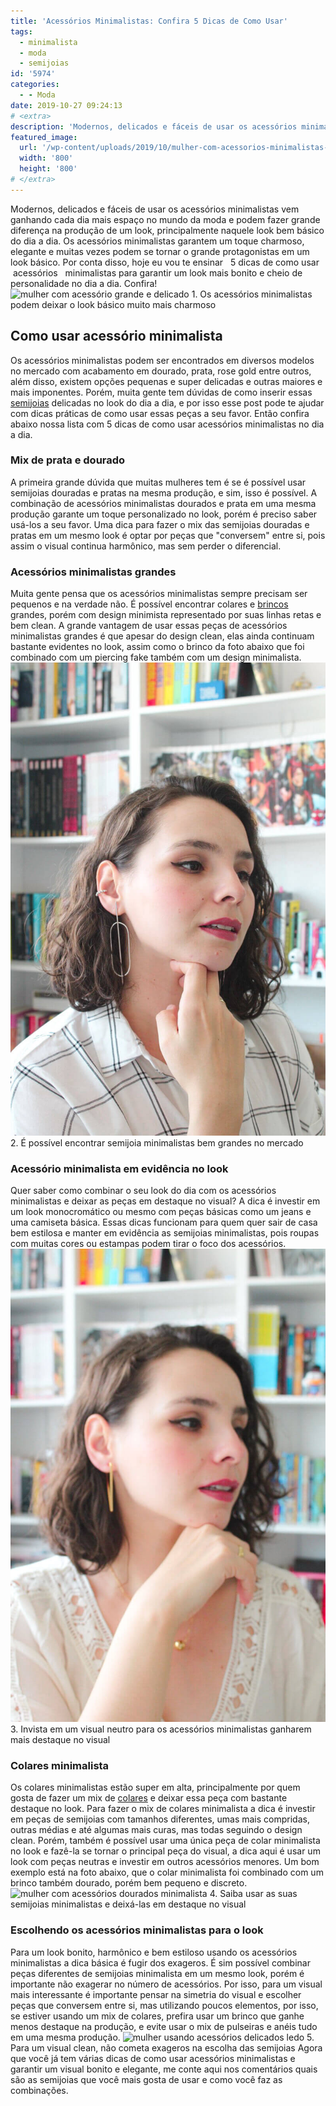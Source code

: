 ```yaml
---
title: 'Acessórios Minimalistas: Confira 5 Dicas de Como Usar'
tags:
  - minimalista
  - moda
  - semijoias
id: '5974'
categories:
  - - Moda
date: 2019-10-27 09:24:13
# <extra>
description: 'Modernos, delicados e fáceis de usar os acessórios minimalistas vem ganhando cada dia mais espaço no mundo da moda e podem fazer grande diferença na produção de um look, principalmente naquele look bem básico do dia a dia. Os acessórios minimalistas garantem um toque charmoso, elegante e muitas vezes podem se tornar o grande protagonistas em um look básico. Por conta disso, hoje eu vou te ensinar   5 dicas de como usar   acessórios   minimalistas para garantir um look mais bonito e cheio de personalidade no dia a dia. Confira! Como usar acessório minimalista Os acessórios minimalistas podem ser encontrados em diversos modelos no mercado com acabamento em dourado, prata, rose gold entre outros, além disso, existem opções pequenas e super delicadas e outras maiores e mais imponentes. Porém, muita gente tem dúvidas de como inserir essas semijoias delicadas no look &hellip;'
featured_image: 
  url: '/wp-content/uploads/2019/10/mulher-com-acessorios-minimalistas-dourados.jpeg'
  width: '800'
  height: '800'
# </extra>
---
```


Modernos, delicados e fáceis de usar os acessórios minimalistas vem ganhando cada dia mais espaço no mundo da moda e podem fazer grande diferença na produção de um look, principalmente naquele look bem básico do dia a dia. Os acessórios minimalistas garantem um toque charmoso, elegante e muitas vezes podem se tornar o grande protagonistas em um look básico. Por conta disso, hoje eu vou te ensinar   5 dicas de como usar   acessórios   minimalistas para garantir um look mais bonito e cheio de personalidade no dia a dia. Confira! ![mulher com acessório grande e delicado](/wp-content/uploads/2019/10/mulher-com-acessório-grande-e-delicado.jpeg "mulher com acessório grande e delicado") 1. Os acessórios minimalistas podem deixar o look básico muito mais charmoso

## Como usar acessório minimalista

Os acessórios minimalistas podem ser encontrados em diversos modelos no mercado com acabamento em dourado, prata, rose gold entre outros, além disso, existem opções pequenas e super delicadas e outras maiores e mais imponentes. Porém, muita gente tem dúvidas de como inserir essas [semijoias](https://www.lindabela.com.br) delicadas no look do dia a dia, e por isso esse post pode te ajudar com dicas práticas de como usar essas peças a seu favor. Então confira abaixo nossa lista com 5 dicas de como usar acessórios minimalistas no dia a dia.

### Mix de prata e dourado

A primeira grande dúvida que muitas mulheres tem é se é possível usar semijoias douradas e pratas na mesma produção, e sim, isso é possível. A combinação de acessórios minimalistas dourados e prata em uma mesma produção garante um toque personalizado no look, porém é preciso saber usá-los a seu favor. Uma dica para fazer o mix das semijoias douradas e pratas em um mesmo look é optar por peças que "conversem" entre si, pois assim o visual continua harmônico, mas sem perder o diferencial.

### Acessórios minimalistas grandes

Muita gente pensa que os acessórios minimalistas sempre precisam ser pequenos e na verdade não. É possível encontrar colares e [brincos](https://www.lindabela.com.br/brincos) grandes, porém com design minimista representado por suas linhas retas e bem clean. A grande vantagem de usar essas peças de acessórios minimalistas grandes é que apesar do design clean, elas ainda continuam bastante evidentes no look, assim como o brinco da foto abaixo que foi combinado com um piercing fake também com um design minimalista. ![mulher usando semijoia minimalista prata](/wp-content/uploads/2019/10/mulher-usando-semijoia-minimalista-prata.jpeg "mulher usando semijoia minimalista prata") 2. É possível encontrar semijoia minimalistas bem grandes no mercado

### Acessório minimalista em evidência no look

Quer saber como combinar o seu look do dia com os acessórios minimalistas e deixar as peças em destaque no visual? A dica é investir em um look monocromático ou mesmo com peças básicas como um jeans e uma camiseta básica. Essas dicas funcionam para quem quer sair de casa bem estilosa e manter em evidência as semijoias minimalistas, pois roupas com muitas cores ou estampas podem tirar o foco dos acessórios. ![mulher com acessorios minimalistas dourados](/wp-content/uploads/2019/10/mulher-com-acessorios-minimalistas-dourados.jpeg "mulher com acessorio minimalistas dourados") 3. Invista em um visual neutro para os acessórios minimalistas ganharem mais destaque no visual

### Colares minimalista

Os colares minimalistas estão super em alta, principalmente por quem gosta de fazer um mix de [colares](https://www.lindabela.com.br/colares) e deixar essa peça com bastante destaque no look. Para fazer o mix de colares minimalista a dica é investir em peças de semijoias com tamanhos diferentes, umas mais compridas, outras médias e até algumas mais curas, mas todas seguindo o design clean. Porém, também é possível usar uma única peça de colar minimalista no look e fazê-la se tornar o principal peça do visual, a dica aqui é usar um look com peças neutras e investir em outros acessórios menores. Um bom exemplo está na foto abaixo, que o colar minimalista foi combinado com um brinco também dourado, porém bem pequeno e discreto. ![mulher com acessórios dourados minimalista](/wp-content/uploads/2019/10/mulher-com-acessórios-dourados-minimalista.jpeg "mulher com acessórios dourados minimalista") 4. Saiba usar as suas semijoias minimalistas e deixá-las em destaque no visual

### Escolhendo os acessórios minimalistas para o look

Para um look bonito, harmônico e bem estiloso usando os acessórios minimalistas a dica básica é fugir dos exageros. É sim possível combinar peças diferentes de semijoias minimalista em um mesmo look, porém é importante não exagerar no número de acessórios. Por isso, para um visual mais interessante é importante pensar na simetria do visual e escolher peças que conversem entre si, mas utilizando poucos elementos, por isso, se estiver usando um mix de colares, prefira usar um brinco que ganhe menos destaque na produção, e evite usar o mix de pulseiras e anéis tudo em uma mesma produção. ![mulher usando acessórios delicados ledo](/wp-content/uploads/2019/10/mulher-usando-acessórios-delicados-ledo.jpeg "mulher usando acessórios delicados ledo") 5. Para um visual clean, não cometa exageros na escolha das semijoias Agora que você já tem várias dicas de como usar acessórios minimalistas e garantir um visual bonito e elegante, me conte aqui nos comentários quais são as semijoias que você mais gosta de usar e como você faz as combinações.

